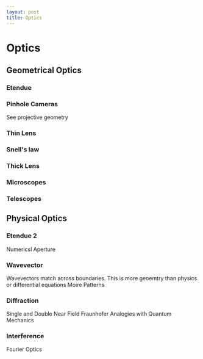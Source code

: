 ```yaml
---
layout: post
title: Optics
---
```





# Optics
## Geometrical Optics
### Etendue
### Pinhole Cameras
See projective geometry
### Thin Lens
### Snell's law
### Thick Lens
### Microscopes
### Telescopes

## Physical Optics
### Etendue 2
Numericsl Aperture
### Wavevector
Wavevectors match across boundaries. This is more geoemtry than physics or differential equations
Moire Patterns
### Diffraction
Single and Double
Near Field
Fraunhofer
Analogies with Quantum Mechanics
### Interference
Fourier Optics